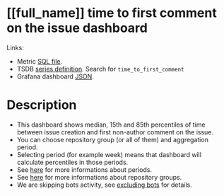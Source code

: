 <h1 id="dashboard-header">[[full_name]] time to first comment on the issue dashboard</h1>
<p>Links:</p>
<ul>
<li>Metric <a href="https://github.com/cncf/devstats/blob/master/metrics/shared/time_to_first_comment.sql" target="_blank">SQL file</a>.</li>
<li>TSDB <a href="https://github.com/cncf/devstats/blob/master/metrics/shared/metrics.yaml" target="_blank">series definition</a>. Search for <code>time_to_first_comment</code></li>
<li>Grafana dashboard <a href="https://github.com/cncf/devstats/blob/master/grafana/dashboards/[[lower_name]]/time-to-first-comment-on-the-issue.json" target="_blank">JSON</a>.</li>
</ul>
<h1 id="description">Description</h1>
<ul>
<li>This dashboard shows median, 15th and 85th percentiles of time between issue creation and first non-author comment on the issue.</li>
<li>You can choose repository group (or all of them) and aggregation period.</li>
<li>Selecting period (for example week) means that dashboard will calculate percentiles in those periods.</li>
<li>See <a href="https://github.com/cncf/devstats/blob/master/docs/periods.md" target="_blank">here</a> for more informations about periods.</li>
<li>See <a href="https://github.com/cncf/devstats/blob/master/docs/repository_groups.md" target="_blank">here</a> for more informations about repository groups.</li>
<li>We are skipping bots activity, see <a href="https://github.com/cncf/devstats/blob/master/docs/excluding_bots.md" target="_blank">excluding bots</a> for details.</li>
</ul>

